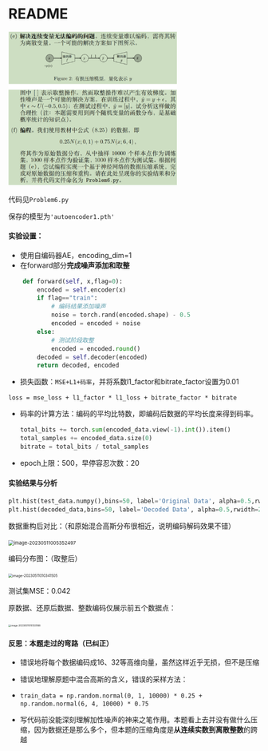 # README

<img src="./README.assets/image-20230513205021280.png" alt="image-20230513205021280" style="zoom: 33%;" />

代码见`Problem6.py`

保存的模型为`'autoencoder1.pth'`

#### 实验设置：

- 使用自编码器AE，encoding_dim=1
- 在forward部分**完成噪声添加和取整**

```python
    def forward(self, x,flag=0):
        encoded = self.encoder(x)
        if flag=="train":
            # 编码结果添加噪声
            noise = torch.rand(encoded.shape) - 0.5
            encoded = encoded + noise
        else:
            # 测试阶段取整
            encoded = encoded.round()
        decoded = self.decoder(encoded)
        return decoded, encoded
```

- 损失函数：`MSE+L1+码率`，并将系数l1_factor和bitrate_factor设置为0.01


```
loss = mse_loss + l1_factor * l1_loss + bitrate_factor * bitrate
```

- 码率的计算方法：编码的平均比特数，即编码后数据的平均长度来得到码率。

  ```python
  total_bits += torch.sum(encoded_data.view(-1).int()).item()
  total_samples += encoded_data.size(0)
  bitrate = total_bits / total_samples
  ```

- epoch上限：500，早停容忍次数：20

  





#### 实验结果与分析

```python
plt.hist(test_data.numpy(),bins=50, label='Original Data', alpha=0.5,rwidth=2)
plt.hist(decoded_data,bins=50, label='Decoded Data', alpha=0.5,rwidth=2)
```

数据重构后对比：（和原始混合高斯分布很相近，说明编码解码效果不错）

<img src="C:/Users/Shawn/Desktop/NJUAI20/PR_CV/第三次作业/模式识别第三次作业.assets/image-20230511005352497.png" alt="image-20230511005352497" style="zoom:67%;" />

编码分布图：（取整后）

<img src="C:/Users/Shawn/Desktop/NJUAI20/PR_CV/第三次作业/模式识别第三次作业.assets/image-20230511010341505.png" alt="image-20230511010341505" style="zoom:50%;" />

测试集MSE：0.042

原数据、还原后数据、整数编码仅展示前五个数据点：

<img src="C:/Users/Shawn/Desktop/NJUAI20/PR_CV/第三次作业/模式识别第三次作业.assets/image-20230511010120188.png" alt="image-20230511010120188" style="zoom:33%;" />





#### 反思：本题走过的弯路（已纠正）

- 错误地将每个数据编码成16、32等高维向量，虽然这样近乎无损，但不是压缩

- 错误地理解原题中混合高斯的含义，错误的采样方法：

- ```
  train_data = np.random.normal(0, 1, 10000) * 0.25 + np.random.normal(6, 4, 10000) * 0.75
  ```

- 写代码前没能深刻理解加性噪声的神来之笔作用。本题看上去并没有做什么压缩，因为数据还是那么多个，但本题的压缩角度是**从连续实数到离散整数**的跨越